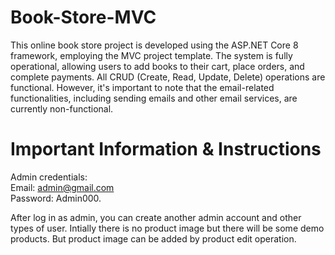 # Book-Store-MVC
This online book store project is developed using the ASP.NET Core 8 framework, employing the MVC project template. The system is fully operational, allowing users to add books to their cart, place orders, and complete payments. All CRUD (Create, Read, Update, Delete) operations are functional. However, it's important to note that the email-related functionalities, including sending emails and other email services, are currently non-functional.

# Important Information & Instructions

Admin credentials:
    <br>Email: admin@gmail.com
    <br>Password: Admin000.

After log in as admin, you can create another admin account and other types of user.
Intially there is no product image but there will be some demo products. But product image can be added by product edit operation.
